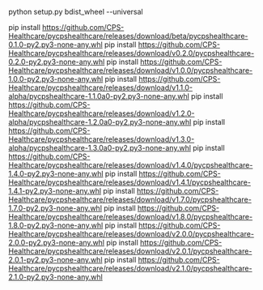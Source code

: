 python setup.py bdist_wheel --universal

pip install https://github.com/CPS-Healthcare/pycpshealthcare/releases/download/beta/pycpshealthcare-0.1.0-py2.py3-none-any.whl
pip install https://github.com/CPS-Healthcare/pycpshealthcare/releases/download/v0.2.0/pycpshealthcare-0.2.0-py2.py3-none-any.whl
pip install https://github.com/CPS-Healthcare/pycpshealthcare/releases/download/v1.0.0/pycpshealthcare-1.0.0-py2.py3-none-any.whl
pip install https://github.com/CPS-Healthcare/pycpshealthcare/releases/download/v1.1.0-alpha/pycpshealthcare-1.1.0a0-py2.py3-none-any.whl
pip install https://github.com/CPS-Healthcare/pycpshealthcare/releases/download/v1.2.0-alpha/pycpshealthcare-1.2.0a0-py2.py3-none-any.whl
pip install https://github.com/CPS-Healthcare/pycpshealthcare/releases/download/v1.3.0-alpha/pycpshealthcare-1.3.0a0-py2.py3-none-any.whl
pip install https://github.com/CPS-Healthcare/pycpshealthcare/releases/download/v1.4.0/pycpshealthcare-1.4.0-py2.py3-none-any.whl
pip install https://github.com/CPS-Healthcare/pycpshealthcare/releases/download/v1.4.1/pycpshealthcare-1.4.1-py2.py3-none-any.whl
pip install https://github.com/CPS-Healthcare/pycpshealthcare/releases/download/v1.7.0/pycpshealthcare-1.7.0-py2.py3-none-any.whl
pip install https://github.com/CPS-Healthcare/pycpshealthcare/releases/download/v1.8.0/pycpshealthcare-1.8.0-py2.py3-none-any.whl
pip install https://github.com/CPS-Healthcare/pycpshealthcare/releases/download/v2.0.0/pycpshealthcare-2.0.0-py2.py3-none-any.whl
pip install https://github.com/CPS-Healthcare/pycpshealthcare/releases/download/v2.0.1/pycpshealthcare-2.0.1-py2.py3-none-any.whl
pip install https://github.com/CPS-Healthcare/pycpshealthcare/releases/download/v2.1.0/pycpshealthcare-2.1.0-py2.py3-none-any.whl